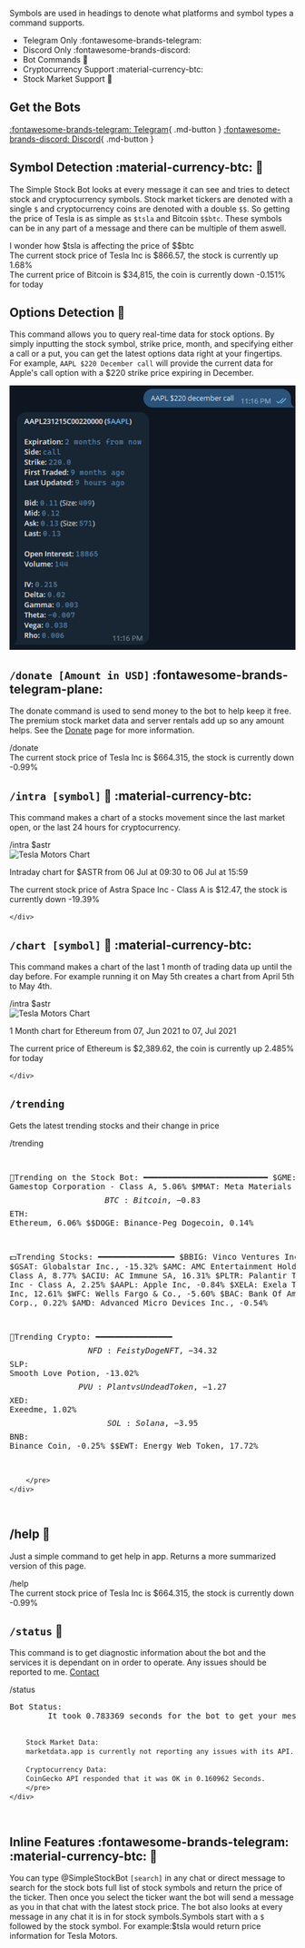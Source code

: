 Symbols are used in headings to denote what platforms and symbol types a command supports.

- Telegram Only :fontawesome-brands-telegram:
- Discord Only :fontawesome-brands-discord:
- Bot Commands :robot:
- Cryptocurrency Support :material-currency-btc:
- Stock Market Support :bank:

## Get the Bots

[:fontawesome-brands-telegram: Telegram](https://t.me/SimpleStockBot){ .md-button } [:fontawesome-brands-discord: Discord](https://discordapp.com/api/oauth2/authorize?client_id=532045200823025666&permissions=36507338752&scope=bot){ .md-button }

## Symbol Detection :material-currency-btc: :bank:  

The Simple Stock Bot looks at every message it can see and tries to detect stock and cryptocurrency symbols. Stock market tickers are denoted with a single `$` and cryptocurrency coins are denoted with a double `$$`. So getting the price of Tesla is as simple as `$tsla` and Bitcoin `$$btc`. These symbols can be in any part of a message and there can be multiple of them aswell.

<div class="phone">
    <div class="messages-wrapper">
        <div class="message to">
            I wonder how $tsla is affecting the price of $$btc
        </div>
        <div class="message from">
        The current stock price of Tesla Inc is $866.57, the stock is currently up 1.68%
        </div>
        <div class="message from">
        The current price of Bitcoin is $34,815, the coin is currently down -0.151% for today
        </div>
    </div>
</div>

## Options Detection :bank:

This command allows you to query real-time data for stock options. By simply inputting the stock symbol, strike price, month, and specifying either a call or a put, you can get the latest options data right at your fingertips. For example, `AAPL $220 December call` will provide the current data for Apple's call option with a $220 strike price expiring in December.


![Image of the telegram bot providing options info.](img/telegram_options.png)

## `/donate [Amount in USD]` :fontawesome-brands-telegram-plane: 

The donate command is used to send money to the bot to help keep it free. The premium stock market data and server rentals add up so any amount helps. See the [Donate](donate.md) page for more information.

<div class="phone">
    <div class="messages-wrapper">
        <div class="message to">
            /donate
        </div>
        <div class="message from">
            The current stock price of Tesla Inc is $664.315, the stock is
            currently down -0.99%
        </div>
    </div>
</div>

## `/intra [symbol]` :bank: :material-currency-btc:

This command makes a chart of a stocks movement since the last market open, or the last 24 hours for cryptocurrency.

<div class="phone">
    <div class="messages-wrapper">
        <div class="message to">
            /intra $astr
        </div>
        <div class="message from">
          <img src="/img/TgIntraChat.jpg" alt="Tesla Motors Chart" />
          <p>Intraday chart for $ASTR from 06 Jul at 09:30 to 06 Jul at 15:59</p>
          <p>The current stock price of Astra Space Inc - Class A is $12.47, the stock is currently down -19.39%</p>
        </div>

    </div>

</div>

## `/chart [symbol]` :bank: :material-currency-btc:

This command makes a chart of the last 1 month of trading data up until the day before. For example running it on May 5th creates a chart from April 5th to May 4th.

<div class="phone">
    <div class="messages-wrapper">
        <div class="message to">
            /intra $astr
        </div>
        <div class="message from">
          <img src="/img/TgChartChat.jpg" alt="Tesla Motors Chart" />
          <p>1 Month chart for Ethereum from 07, Jun 2021 to 07, Jul 2021</p>
          <p>The current price of Ethereum is $2,389.62, the coin is currently up 2.485% for today</p>
        </div>

    </div>

</div>

## `/trending` 

Gets the latest trending stocks and their change in price

<div class="phone">
    <div class="messages-wrapper">
        <div class="message to">
            /trending
        </div>
        <pre class="message from">

🦍Trending on the Stock Bot:
━━━━━━━━━━━━━━━━━━━━━━━━━━
$GME: Gamestop Corporation - Class A, 5.06%
$MMAT: Meta Materials Inc, 4.77%
$$BTC: Bitcoin, -0.83%
$$ETH: Ethereum, 6.06%
$$DOGE: Binance-Peg Dogecoin, 0.14%


💵Trending Stocks:
━━━━━━━━━━━━━━━━
$BBIG: Vinco Ventures Inc, 15.44%
$GSAT: Globalstar Inc., -15.32%
$AMC: AMC Entertainment Holdings Inc - Class A, 8.77%
$ACIU: AC Immune SA, 16.31%
$PLTR: Palantir Technologies Inc - Class A, 2.25%
$AAPL: Apple Inc, -0.84%
$XELA: Exela Technologies Inc, 12.61%
$WFC: Wells Fargo & Co., -5.60%
$BAC: Bank Of America Corp., 0.22%
$AMD: Advanced Micro Devices Inc., -0.54%


🦎Trending Crypto:
━━━━━━━━━━━━━━━━
$$NFD: Feisty Doge NFT, -34.32%
$$SLP: Smooth Love Potion, -13.02%
$$PVU: Plant vs Undead Token, -1.27%
$$XED: Exeedme, 1.02%
$$SOL: Solana, -3.95%
$$BNB: Binance Coin, -0.25%
$$EWT: Energy Web Token, 17.72%

        </pre>
    </div>

</div>

## /help :robot:

Just a simple command to get help in app. Returns a more summarized version of this page.

<div class="phone">
    <div class="messages-wrapper">
        <div class="message to">
            /help
        </div>
        <div class="message from">
            The current stock price of Tesla Inc is $664.315, the stock is
            currently down -0.99%
        </div>
    </div>
</div>

## `/status` :robot:

This command is to get diagnostic information about the bot and the services it is dependant on in order to operate. Any issues should be reported to me. [Contact](contact.md)

<div class="phone">
    <div class="messages-wrapper">
        <div class="message to">
            /status
        </div>
        <pre class="message from">
Bot Status:
        It took 0.783369 seconds for the bot to get your message.

        Stock Market Data:
        marketdata.app is currently not reporting any issues with its API.

        Cryptocurrency Data:
        CoinGecko API responded that it was OK in 0.160962 Seconds.
        </pre>
    </div>

</div>

## Inline Features :fontawesome-brands-telegram: :material-currency-btc: :bank:  

You can type @SimpleStockBot `[search]` in any chat or direct message to search for the stock bots
full list of stock symbols and return the price of the ticker. Then once you select the ticker
want the bot will send a message as you in that chat with the latest stock price.
The bot also looks at every message in any chat it is in for stock symbols.Symbols start with a
`$` followed by the stock symbol. For example:$tsla would return price information for Tesla Motors.
